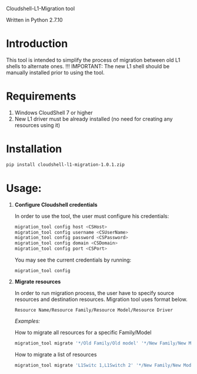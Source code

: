 Cloudshell-L1-Migration tool

Written in Python 2.7.10


Introduction
======================
This tool is intended to simplify the process of migration between old L1 shells to alternate ones.
!!! IMPORTANT: The new L1 shell should be manually installed prior to using the tool.

Requirements
======================
1. Windows CloudShell 7 or higher
2. New L1 driver must be already installed (no need for creating any resources using it)

Installation
============
```bash
pip install cloudshell-l1-migration-1.0.1.zip
```
Usage:
======================
1.  **Configure Cloudshell credentials**
    
    In order to use the tool, the user must configure his credentials:

    ```bash
    migration_tool config host <CSHost>
    migration_tool config username <CSUserName>
    migration_tool config password <CSPassword>
    migration_tool config domain <CSDomain>
    migration_tool config port <CSPort>
    ```    
    You may see the current credentials by running:
    
    ```
    migration_tool config
    ```


2.  **Migrate resources**
    
    In order to run migration process, the user have to specify source resources and destination resources. Migration tool uses format below.
    
    ```
    Resource Name/Resource Family/Resource Model/Resource Driver
    ```
    
    *Examples:*
     
    How to migrate all resources for a specific Family/Model          
    ```bash
    migration_tool migrate '*/Old Family/Old model' '*/New Family/New Model/New Driver'
    ```
    How to migrate a list of resources
    
    ```bash
    migration_tool migrate 'L1Switc 1,L1Switch 2' '*/New Family/New Model/New Driver'
    ```
    
        
 
